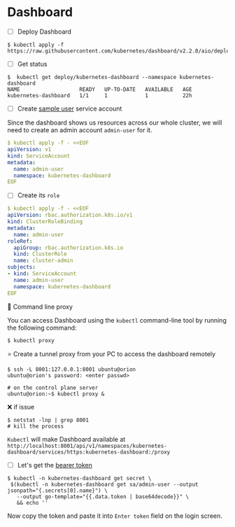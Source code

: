 # Dashboard

- [ ] Deploy Dashboard

```
$ kubectl apply -f https://raw.githubusercontent.com/kubernetes/dashboard/v2.2.0/aio/deploy/recommended.yaml
```

- [ ] Get status

```
$  kubectl get deploy/kubernetes-dashboard --namespace kubernetes-dashboard
NAME                   READY   UP-TO-DATE   AVAILABLE   AGE
kubernetes-dashboard   1/1     1            1           22h
```

- [ ] Create [sample user](https://github.com/kubernetes/dashboard/blob/master/docs/user/access-control/creating-sample-user.md) service account

Since the dashboard shows us resources across our whole cluster, we will need to create an admin account `admin-user` for it.

```yaml
$ kubectl apply -f - <<EOF
apiVersion: v1
kind: ServiceAccount
metadata:
  name: admin-user
  namespace: kubernetes-dashboard
EOF
```

- [ ] Create its `role`

```yaml
$ kubectl apply -f - <<EOF
apiVersion: rbac.authorization.k8s.io/v1
kind: ClusterRoleBinding
metadata:
  name: admin-user
roleRef:
  apiGroup: rbac.authorization.k8s.io
  kind: ClusterRole
  name: cluster-admin
subjects:
- kind: ServiceAccount
  name: admin-user
  namespace: kubernetes-dashboard
EOF
```

:bookmark: Command line proxy

You can access Dashboard using the `kubectl` command-line tool by running the following command:

```
$ kubectl proxy
```

:star: Create a tunnel proxy from your PC to access the dashboard remotely

```
$ ssh -L 8001:127.0.0.1:8001 ubuntu@orion
ubuntu@orion's password: <enter passwd>

# on the control plane server
ubuntu@orion:~$ kubectl proxy &
```

:x: if issue

```
$ netstat -lnp | grep 8001
# kill the process
```


`Kubectl` will make Dashboard available at `http://localhost:8001/api/v1/namespaces/kubernetes-dashboard/services/https:kubernetes-dashboard:/proxy`

- [ ] Let's get the [bearer token](https://github.com/kubernetes/dashboard/blob/master/docs/user/access-control/creating-sample-user.md#getting-a-bearer-token)

```
$ kubectl -n kubernetes-dashboard get secret \
 $(kubectl -n kubernetes-dashboard get sa/admin-user --output jsonpath="{.secrets[0].name}") \
   --output go-template="{{.data.token | base64decode}}" \
   && echo ''
 ```
 
 Now copy the token and paste it into `Enter token` field on the login screen.
 

